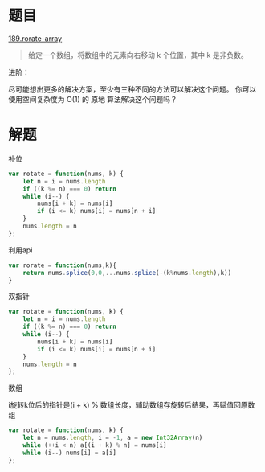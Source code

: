 # 题目

[189.rorate-array](https://leetcode-cn.com/problems/rotate-array/solution/)

>给定一个数组，将数组中的元素向右移动 k 个位置，其中 k 是非负数。


进阶：

尽可能想出更多的解决方案，至少有三种不同的方法可以解决这个问题。
你可以使用空间复杂度为 O(1) 的 原地 算法解决这个问题吗？


# 解题

补位

```javascript
var rotate = function(nums, k) {
    let n = i = nums.length
    if ((k %= n) === 0) return
    while (i--) {
        nums[i + k] = nums[i]
        if (i <= k) nums[i] = nums[n + i]
    }
    nums.length = n
};


```

利用api
```javascript
var rorate = function(nums,k){
    return nums.splice(0,0,...nums.splice(-(k%nums.length),k))
}
```

双指针
```javascript
var rotate = function(nums, k) {
    let n = i = nums.length
    if ((k %= n) === 0) return
    while (i--) {
        nums[i + k] = nums[i]
        if (i <= k) nums[i] = nums[n + i]
    }
    nums.length = n
};


```

数组

i旋转k位后的指针是(i + k) % 数组长度，辅助数组存旋转后结果，再赋值回原数组
```javascript
var rotate = function(nums, k) {
    let n = nums.length, i = -1, a = new Int32Array(n)
    while (++i < n) a[(i + k) % n] = nums[i]
    while (i--) nums[i] = a[i]
};
```




